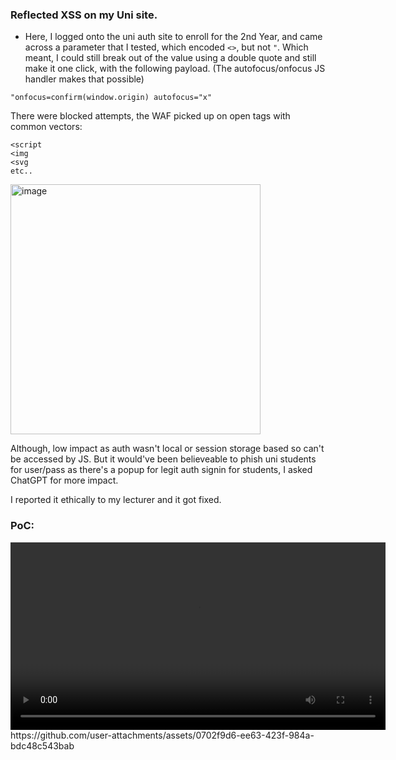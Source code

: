 ### Reflected XSS on my Uni site.

- Here, I logged onto the uni auth site to enroll for the 2nd Year, and came across a parameter that I tested, which encoded ```<>```, but not ```"```. Which meant, I could still break out of the value using a double quote and still make it one click, with the following payload. 
(The autofocus/onfocus JS handler makes that possible)

```"onfocus=confirm(window.origin) autofocus="x"```

There were blocked attempts, the WAF picked up on open tags with common vectors:
```
<script
<img
<svg
etc..
```
<img width="400" height="400" alt="image" src="https://github.com/user-attachments/assets/60fb4536-78c0-498d-81b0-ac8601753534" />


Although, low impact as auth wasn't local or session storage based so can't be accessed by JS. But it would've been believeable to phish uni students for user/pass as there's a popup for legit auth signin for students, I asked ChatGPT for more impact. 

I reported it ethically to my lecturer and it got fixed.

### PoC:
<video width="600" controls>
  <source src="/Assets/uni-rxss.mp4" type="video/mp4">
</video>
https://github.com/user-attachments/assets/0702f9d6-ee63-423f-984a-bdc48c543bab








